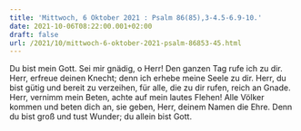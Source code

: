 ```yaml
---
title: 'Mittwoch, 6 Oktober 2021 : Psalm 86(85),3-4.5-6.9-10.'
date: 2021-10-06T08:22:00.001+02:00
draft: false
url: /2021/10/mittwoch-6-oktober-2021-psalm-86853-45.html
---
```


Du bist mein Gott. Sei mir gnädig, o Herr! Den ganzen Tag rufe ich zu dir. Herr, erfreue deinen Knecht; denn ich erhebe meine Seele zu dir. Herr, du bist gütig und bereit zu verzeihen, für alle, die zu dir rufen, reich an Gnade. Herr, vernimm mein Beten, achte auf mein lautes Flehen! Alle Völker kommen und beten dich an, sie geben, Herr, deinem Namen die Ehre. Denn du bist groß und tust Wunder; du allein bist Gott.